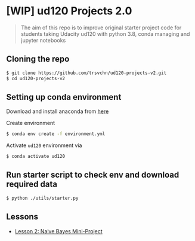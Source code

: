 # [WIP] ud120 Projects 2.0

> The aim of this repo is to improve original starter project code for students taking Udacity ud120 with
> python 3.8, conda managing and jupyter notebooks

## Cloning the repo

```bash
$ git clone https://github.com/trsvchn/ud120-projects-v2.git
$ cd ud120-projects-v2
```

## Setting up conda environment

Download and install anaconda from [here](https://www.anaconda.com/distribution/)

Create environment

```bash
$ conda env create -f environment.yml
```

Activate `ud120` environment via

```bash
$ conda activate ud120
```

## Run starter script to check env and download required data

```bash
$ python ./utils/starter.py
```

## Lessons

- [Lesson 2: Naive Bayes Mini-Project](./lesson-2-naive-bayes/nb_author_id.ipynb)
